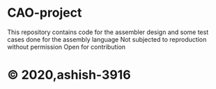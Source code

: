 # CAO-project
This repository contains code for the assembler design and some test cases done for the assembly language 
Not subjected to reproduction without permission
Open for contribution
# © 2020,ashish-3916

